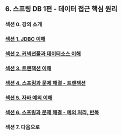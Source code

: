 ## 6. 스프링 DB 1편 - 데이터 접근 핵심 원리

### 섹션 0. 강의 소개

### <a href="섹션 1. JDBC 이해.md">섹션 1. JDBC 이해</a>

### <a href="섹션 2. 커넥션풀과 데이터소스 이해.md">섹션 2. 커넥션풀과 데이터소스 이해</a>

### <a href="섹션 3. 트랜잭션 이해.md">섹션 3. 트랜잭션 이해</a>

### <a href="섹션 4. 스프링과 문제 해결.md">섹션 4. 스프링과 문제 해결 - 트랜잭션</a>

### <a href="섹션 5. 자바 예외 이해.md">섹션 5. 자바 예외 이해</a>

### <a href="섹션 6. 스프링과 문제 해결.md">섹션 6. 스프링과 문제 해결 - 예외 처리, 반복</a>

### 섹션 7. 다음으로
